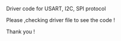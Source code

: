 Driver code for USART, I2C, SPI protocol

Please ,checking driver file to see the code !

Thank you !
